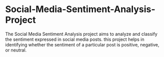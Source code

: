 # Social-Media-Sentiment-Analysis-Project
The Social Media Sentiment Analysis project aims to analyze and classify the sentiment expressed in social media posts.  this project helps in identifying whether the sentiment of a particular post is positive, negative, or neutral. 
